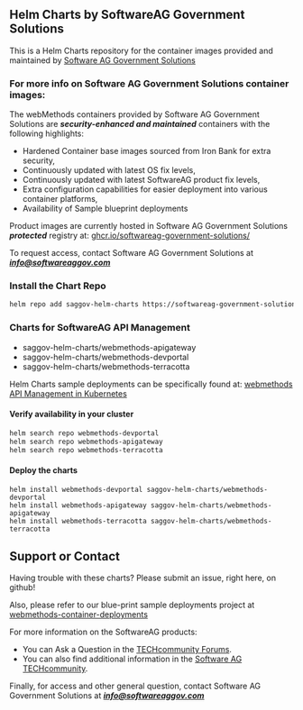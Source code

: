 ## Helm Charts by SoftwareAG Government Solutions

This is a Helm Charts repository for the container images provided and maintained by [Software AG Government Solutions](https://www.softwareaggov.com)

### For more info on Software AG Government Solutions container images:

The webMethods containers provided by Software AG Government Solutions are ***security-enhanced and maintained*** containers with the following highlights:

- Hardened Container base images sourced from Iron Bank for extra security,
- Continuously updated with latest OS fix levels,
- Continuously updated with latest SoftwareAG product fix levels,
- Extra configuration capabilities for easier deployment into various container platforms,
- Availability of Sample blueprint deployments

Product images are currently hosted in Software AG Government Solutions ***protected*** registry at: [ghcr.io/softwareag-government-solutions/](https://github.com/orgs/softwareag-government-solutions/packages)

To request access, contact Software AG Government Solutions at ***info@softwareaggov.com***

### Install the Chart Repo

```bash
helm repo add saggov-helm-charts https://softwareag-government-solutions.github.io/saggov-helm-charts
```

### Charts for SoftwareAG API Management

- saggov-helm-charts/webmethods-apigateway
- saggov-helm-charts/webmethods-devportal
- saggov-helm-charts/webmethods-terracotta

Helm Charts sample deployments can be specifically found at: [webmethods API Management in Kubernetes](https://github.com/softwareag-government-solutions/webmethods-container-deployments/tree/main/kubernetes/api_management/)


#### Verify availability in your cluster

```bash
helm search repo webmethods-devportal
helm search repo webmethods-apigateway
helm search repo webmethods-terracotta
```

#### Deploy the charts

```
helm install webmethods-devportal saggov-helm-charts/webmethods-devportal
helm install webmethods-apigateway saggov-helm-charts/webmethods-apigateway
helm install webmethods-terracotta saggov-helm-charts/webmethods-terracotta
```

## Support or Contact

Having trouble with these charts? Please submit an issue, right here, on github!

Also, please refer to our blue-print sample deployments project at [webmethods-container-deployments](https://github.com/softwareag-government-solutions/webmethods-container-deployments)

For more information on the SoftwareAG products:
 - You can Ask a Question in the [TECHcommunity Forums](http://tech.forums.softwareag.com).
 - You can also find additional information in the [Software AG TECHcommunity](http://techcommunity.softwareag.com).

Finally, for access and other general question, contact Software AG Government Solutions at ***info@softwareaggov.com***
